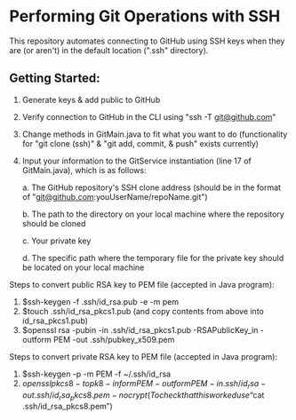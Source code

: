 # Performing Git Operations with SSH

This repository automates connecting to GitHub using SSH keys when they are (or aren't) in the default location (".ssh" directory).

## Getting Started:
  1. Generate keys & add public to GitHub
  2. Verify connection to GitHub in the CLI using "ssh -T git@github.com"
  3. Change methods in GitMain.java to fit what you want to do (functionality for "git clone (ssh)" & "git add, commit, & push" exists currently)
  4. Input your information to the GitService instantiation (line 17 of GitMain.java), which is as follows:

     a. The GitHub repository's SSH clone address (should be in the format of "git@github.com:youUserName/repoName.git")

     b. The path to the directory on your local machine where the repository should be cloned

     c. Your private key

     d. The specific path where the temporary file for the private key should be located on your local machine

Steps to convert public RSA key to PEM file (accepted in Java program):
  1. $ssh-keygen -f .ssh/id_rsa.pub -e -m pem
  2. $touch .ssh/id_rsa_pkcs1.pub (and copy contents from above into id_rsa_pkcs1.pub)
  3. $openssl rsa -pubin -in .ssh/id_rsa_pkcs1.pub -RSAPublicKey_in -outform PEM -out .ssh/pubkey_x509.pem

Steps to convert private RSA key to PEM file (accepted in Java program):
  1. $ssh-keygen -p -m PEM -f ~/.ssh/id_rsa
  2. $openssl pkcs8 -topk8 -inform PEM -outform PEM -in .ssh/id_rsa -out .ssh/id_rsa_pkcs8.pem -nocrypt
     (To check that this worked use “$cat .ssh/id_rsa_pkcs8.pem”)
